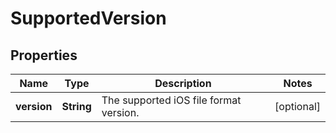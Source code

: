 

# SupportedVersion


## Properties

| Name | Type | Description | Notes |
|------------ | ------------- | ------------- | -------------|
|**version** | **String** | The supported iOS file format version. |  [optional] |



